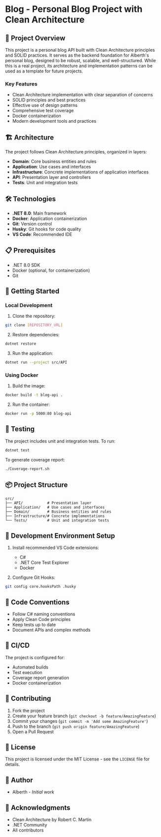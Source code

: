 # Blog - Personal Blog Project with Clean Architecture

## 🎯 Project Overview

This project is a personal blog API built with Clean Architecture principles and SOLID practices. It serves as the backend foundation for Alberth's personal blog, designed to be robust, scalable, and well-structured. While this is a real project, its architecture and implementation patterns can be used as a template for future projects.

### Key Features

- Clean Architecture implementation with clear separation of concerns
- SOLID principles and best practices
- Effective use of design patterns
- Comprehensive test coverage
- Docker containerization
- Modern development tools and practices

## 🏗️ Architecture

The project follows Clean Architecture principles, organized in layers:

- **Domain**: Core business entities and rules
- **Application**: Use cases and interfaces
- **Infrastructure**: Concrete implementations of application interfaces
- **API**: Presentation layer and controllers
- **Tests**: Unit and integration tests

## 🛠️ Technologies

- **.NET 8.0**: Main framework
- **Docker**: Application containerization
- **Git**: Version control
- **Husky**: Git hooks for code quality
- **VS Code**: Recommended IDE

## 📋 Prerequisites

- .NET 8.0 SDK
- Docker (optional, for containerization)
- Git

## 🚀 Getting Started

### Local Development

1. Clone the repository:
```bash
git clone [REPOSITORY_URL]
```

2. Restore dependencies:
```bash
dotnet restore
```

3. Run the application:
```bash
dotnet run --project src/API
```

### Using Docker

1. Build the image:
```bash
docker build -t blog-api .
```

2. Run the container:
```bash
docker run -p 5000:80 blog-api
```

## 🧪 Testing

The project includes unit and integration tests. To run:

```bash
dotnet test
```

To generate coverage report:
```bash
./Coverage-report.sh
```

## 📦 Project Structure

```
src/
├── API/           # Presentation layer
├── Application/   # Use cases and interfaces
├── Domain/        # Business entities and rules
├── Infrastructure/# Concrete implementations
└── Tests/         # Unit and integration tests
```

## 🔧 Development Environment Setup

1. Install recommended VS Code extensions:
   - C#
   - .NET Core Test Explorer
   - Docker

2. Configure Git Hooks:
```bash
git config core.hooksPath .husky
```

## 📝 Code Conventions

- Follow C# naming conventions
- Apply Clean Code principles
- Keep tests up to date
- Document APIs and complex methods

## 🔄 CI/CD

The project is configured for:
- Automated builds
- Test execution
- Coverage report generation
- Docker containerization

## 🤝 Contributing

1. Fork the project
2. Create your feature branch (`git checkout -b feature/AmazingFeature`)
3. Commit your changes (`git commit -m 'Add some AmazingFeature'`)
4. Push to the branch (`git push origin feature/AmazingFeature`)
5. Open a Pull Request

## 📄 License

This project is licensed under the MIT License - see the `LICENSE` file for details.

## 👥 Author

- Alberth - *Initial work*

## 🙏 Acknowledgments

- Clean Architecture by Robert C. Martin
- .NET Community
- All contributors 